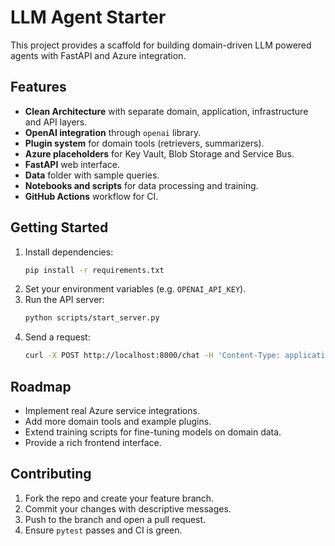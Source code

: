 # LLM Agent Starter

This project provides a scaffold for building domain-driven LLM powered agents with FastAPI and Azure integration.

## Features

- **Clean Architecture** with separate domain, application, infrastructure and API layers.
- **OpenAI integration** through `openai` library.
- **Plugin system** for domain tools (retrievers, summarizers).
- **Azure placeholders** for Key Vault, Blob Storage and Service Bus.
- **FastAPI** web interface.
- **Data** folder with sample queries.
- **Notebooks and scripts** for data processing and training.
- **GitHub Actions** workflow for CI.

## Getting Started

1. Install dependencies:
   ```bash
   pip install -r requirements.txt
   ```
2. Set your environment variables (e.g. `OPENAI_API_KEY`).
3. Run the API server:
   ```bash
   python scripts/start_server.py
   ```
4. Send a request:
   ```bash
   curl -X POST http://localhost:8000/chat -H 'Content-Type: application/json' -d '{"user": "you", "content": "Hello"}'
   ```

## Roadmap

- Implement real Azure service integrations.
- Add more domain tools and example plugins.
- Extend training scripts for fine-tuning models on domain data.
- Provide a rich frontend interface.

## Contributing

1. Fork the repo and create your feature branch.
2. Commit your changes with descriptive messages.
3. Push to the branch and open a pull request.
4. Ensure `pytest` passes and CI is green.

